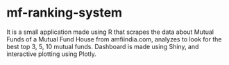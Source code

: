 # mf-ranking-system

It is a small application made using R that scrapes the data about Mutual Funds of a Mutual Fund House from amfiindia.com, analyzes to look for the best top 3, 5, 10 mutual funds.
Dashboard is made using Shiny, and interactive plotting using Plotly.
